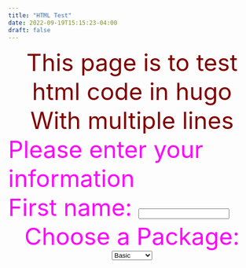 ```yaml
---
title: "HTML Test"
date: 2022-09-19T15:15:23-04:00
draft: false
---
```


<html>
<head>
	<meta charset="utf-8">
	<meta name="viewport" content="width=device-width, initial-scale=1">
	<title> HTML Test</title>
</head>
<center>
<body>
	<font size="25" color='maroon'> This page is to test html code in hugo <br>
	With multiple lines <br>
</font>
</center>
<font size="8" color='magenta'> Please enter your information <br>
<label for="fname">First name:</label>
<input type="text" id="fname" name="fname"><br>
<center>
<label for="Packages">Choose a Package:</label>

<select name="Packages" id="pack">
  <option value="1">Basic</option>
  <option value="2">Advanced</option>
  <option value="3">Expert</option>
  <option value="4">Master</option>
</select>
</center>
</body>
</html>